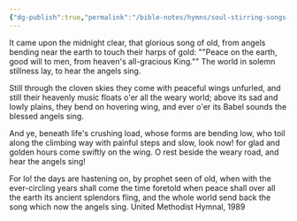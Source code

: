 ```yaml
---
{"dg-publish":true,"permalink":"/bible-notes/hymns/soul-stirring-songs-and-hymns/it-came-upon-the-midnight-clear/","title":"It Came upon the Midnight Clear","created":"","updated":""}
---
```



It came upon the midnight clear,
that glorious song of old,
from angels bending near the earth
to touch their harps of gold:
""Peace on the earth, good will to men,
from heaven's all-gracious King.""
The world in solemn stillness lay,
to hear the angels sing.

Still through the cloven skies they come
with peaceful wings unfurled,
and still their heavenly music floats
o'er all the weary world;
above its sad and lowly plains,
they bend on hovering wing,
and ever o'er its Babel sounds
the blessed angels sing.

And ye, beneath life's crushing load,
whose forms are bending low,
who toil along the climbing way
with painful steps and slow,
look now! for glad and golden hours
come swiftly on the wing.
O rest beside the weary road,
and hear the angels sing!

For lo! the days are hastening on,
by prophet seen of old,
when with the ever-circling years
shall come the time foretold
when peace shall over all the earth
its ancient splendors fling,
and the whole world send back the song
which now the angels sing.
United Methodist Hymnal, 1989